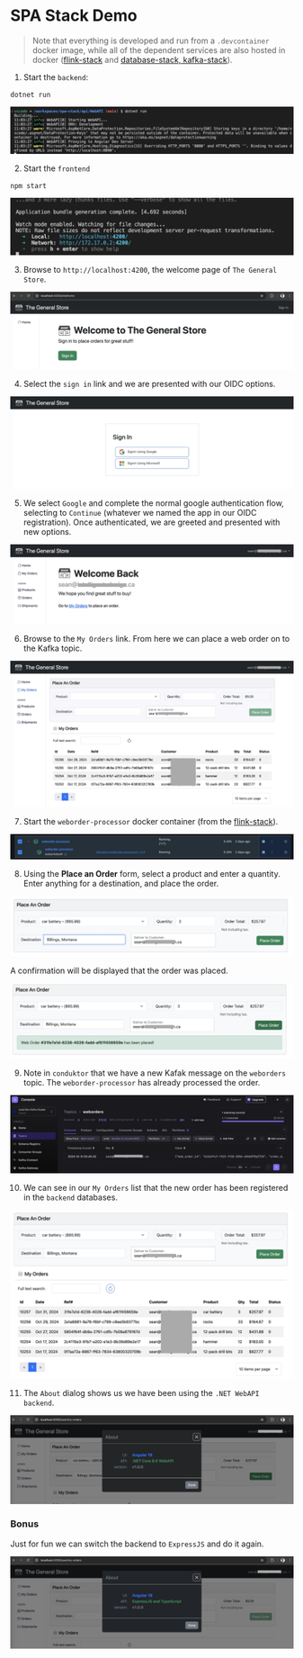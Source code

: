 # SPA Stack Demo

> Note that everything is developed and run from a `.devcontainer` docker image, while all of the dependent services are also hosted in docker ([flink-stack](https://github.com/seanhig/flink-stack) and [database-stack, kafka-stack](https://github.com/seanhig/database-stack)).

1. Start the `backend`:

```
dotnet run
```

<img src="images/1-start-webapi.jpg" width="600px" />

2. Start the `frontend`

```
npm start
```

<img src="images/2-start-angular.jpg" width="600px" />


3. Browse to `http://localhost:4200`, the welcome page of `The General Store`.

<img src="images/3-welcome-page.jpg" />


4. Select the `sign in` link and we are presented with our OIDC options.

<img src="images/4-signin-page.jpg" />


5. We select `Google` and complete the normal google authentication flow, selecting to `Continue` (whatever we named the app in our OIDC registration). Once authenticated, we are greeted and presented with new options. 

<img src="images/5-authenticated-welcome.jpg" />


6.  Browse to the `My Orders` link.  From here we can place a web order on to the Kafka topic.

<img src="images/6-my-orders.jpg" />


7. Start the `weborder-processor` docker container (from the [flink-stack]()).

<img src="images/7-docker-desktop-weborder-processor.jpg" />


8. Using the __Place an Order__ form, select a product and enter a quantity.  Enter anything for a destination, and place the order.  

<img src="images/8-place-order.jpg" />


A confirmation will be displayed that the order was placed.

<img src="images/8-weborder-confirm.jpg" />


9. Note in `conduktor` that we have a new Kafak message on the `weborders` topic.  The `weborder-processor` has already processed the order.

<img src="images/9-conduktor.jpg" />


10. We can see in our `My Orders` list that the new order has been registered in the `backend` databases.

<img src="images/10-order-processed.jpg" />


11. The `About` dialog shows us we have been using the `.NET WebAPI backend`.

<img src="images/11-about-webapi.jpg" />


### Bonus

Just for fun we can switch the backend to `ExpressJS` and do it again.

<img src="images/11-about-expressjs.jpg" />
